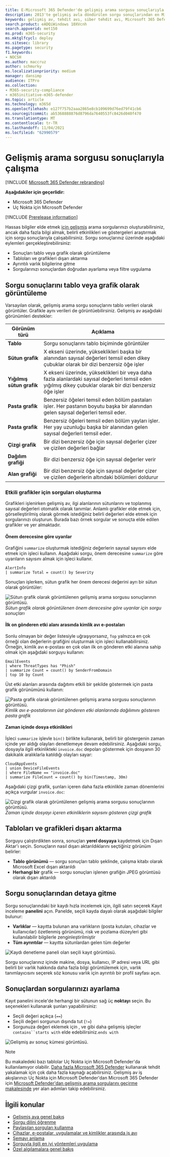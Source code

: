 ```yaml
---
title: E-Microsoft 365 Defender'de gelişmiş arama sorgusu sonuçlarıyla Microsoft 365 Defender
description: 2013'te gelişmiş avla döndürülen sorgu sonuçlarından en Microsoft 365 Defender
keywords: gelişmiş av, tehdit avı, siber tehdit avı, Microsoft 365 Defender, Microsoft 365, m365, arama, sorgu, telemetri, özel algılamalar, şema, kusto, görselleştirme, grafik, filtreler, detaya gitme
search.product: eADQiWindows 10XVcnh
search.appverid: met150
ms.prod: m365-security
ms.mktglfcycl: deploy
ms.sitesec: library
ms.pagetype: security
f1.keywords:
- NOCSH
ms.author: maccruz
author: schmurky
ms.localizationpriority: medium
manager: dansimp
audience: ITPro
ms.collection:
- M365-security-compliance
- m365initiative-m365-defender
ms.topic: article
ms.technology: m365d
ms.openlocfilehash: e127f757b2aaa2865e8cb109699d76ed79f41cb6
ms.sourcegitcommit: ab5368888876d8796da7640553fc8426d040f470
ms.translationtype: MT
ms.contentlocale: tr-TR
ms.lasthandoff: 11/04/2021
ms.locfileid: "62990579"
---
```

# <a name="work-with-advanced-hunting-query-results"></a>Gelişmiş arama sorgusu sonuçlarıyla çalışma

[!INCLUDE [Microsoft 365 Defender rebranding](../includes/microsoft-defender.md)]


**Aşağıdakiler için geçerlidir:**
- Microsoft 365 Defender
- Uç Nokta için Microsoft Defender

[!INCLUDE [Prerelease information](../includes/prerelease.md)]

Hassas bilgiler elde etmek [için gelişmiş](advanced-hunting-overview.md) arama sorgularınızı oluşturabilirsiniz, ancak daha fazla bilgi almak, belirli etkinlikleri ve göstergeleri araştırmak için sorgu sonuçlarıyla çalışabilirsiniz. Sorgu sonuçlarınız üzerinde aşağıdaki eylemleri gerçekleştirebilirsiniz:

- Sonuçları tablo veya grafik olarak görüntüleme
- Tabloları ve grafikleri dışarı aktarma
- Ayrıntılı varlık bilgilerine gitme
- Sorgularınızı sonuçlardan doğrudan ayarlama veya filtre uygulama

## <a name="view-query-results-as-a-table-or-chart"></a>Sorgu sonuçlarını tablo veya grafik olarak görüntüleme
Varsayılan olarak, gelişmiş arama sorgu sonuçlarını tablo verileri olarak görüntüler. Grafikle aynı verileri de görüntüebilirsiniz. Gelişmiş av aşağıdaki görünümleri destekler:

| Görünüm türü | Açıklama |
| -- | -- |
| **Tablo** | Sorgu sonuçlarını tablo biçiminde görüntüler |
| **Sütun grafik** | X ekseni üzerinde, yükseklikleri başka bir  alanından sayısal değerleri temsil eden dikey çubuklar olarak bir dizi benzersiz öğe işler |
| **Yığılmış sütun grafik** | X ekseni üzerinde, yükseklikleri bir veya daha fazla  alanlardaki sayısal değerleri temsil eden yığılmış dikey çubuklar olarak bir dizi benzersiz öğe işler |
| **Pasta grafik** | Benzersiz öğeleri temsil eden bölüm pastaları işler. Her pastanın boyutu başka bir  alanından gelen sayısal değerleri temsil eder. |
| **Pasta grafik** | Benzersiz öğeleri temsil eden bölüm yayları işler. Her yay uzunluğu başka bir  alanından gelen sayısal değerleri temsil eder. |
| **Çizgi grafik** | Bir dizi benzersiz öğe için sayısal değerler çizer ve çizilen değerleri bağlar |
| **Dağılım grafiği** | Bir dizi benzersiz öğe için sayısal değerler verir |
| **Alan grafiği** | Bir dizi benzersiz öğe için sayısal değerler çizer ve çizilen değerlerin altındaki bölümleri doldurur |

### <a name="construct-queries-for-effective-charts"></a>Etkili grafikler için sorguları oluşturma
Grafikleri işlenirken gelişmiş av, ilgi alanlarının sütunlarını ve toplanmış sayısal değerleri otomatik olarak tanımlar. Anlamlı grafikler elde etmek için, görselleştirilmiş olarak görmek istediğiniz belirli değerleri elde etmek için sorgularınızı oluşturun. Burada bazı örnek sorgular ve sonuçta elde edilen grafikler ve yer almaktadır.

#### <a name="alerts-by-severity"></a>Önem derecesine göre uyarılar
Grafiğini `summarize` oluşturmak istediğiniz değerlerin sayısal sayısını elde etmek için işleci kullanın. Aşağıdaki sorgu, önem derecesine `summarize` göre uyarıların sayısını almak için işleci kullanır.

```kusto
AlertInfo
| summarize Total = count() by Severity
```
Sonuçları işlerken, sütun grafik her önem derecesi değerini ayrı bir sütun olarak görüntüler:

![Sütun grafik olarak görüntülenen gelişmiş arama sorgusu sonuçlarının görüntüsü.](../../media/advanced-hunting-column-chart-new.png)
 *Sütun grafik olarak görüntülenen önem derecesine göre uyarılar için sorgu sonuçları*


#### <a name="phishing-emails-across-top-ten-sender-domains"></a>İlk on gönderen etki alanı arasında kimlik avı e-postaları
Sonlu olmayan bir değer listesiyle uğraşıyorsanız, `Top` yalnızca en çok örneği olan değerlerin grafiğini oluşturmak için işleci kullanabilirsiniz. Örneğin, kimlik avı e-postası en çok olan ilk on gönderen etki alanına sahip olmak için aşağıdaki sorguyu kullanın:

```kusto
EmailEvents
| where ThreatTypes has "Phish" 
| summarize Count = count() by SenderFromDomain 
| top 10 by Count
```
Üst etki alanları arasında dağıtımı etkili bir şekilde göstermek için pasta grafik görünümünü kullanın:

![Pasta grafik olarak görüntülenen gelişmiş arama sorgusu sonuçlarının görüntüsü.](../../media/advanced-hunting-pie-chart-new.png)
 *Kimlik avı e-postalarının üst gönderen etki alanlarında dağılımını gösteren pasta grafik*

#### <a name="file-activities-over-time"></a>Zaman içinde dosya etkinlikleri
İşleci `summarize` işlevle `bin()` birlikte kullanarak, belirli bir göstergenin zaman içinde yer aldığı olayları denetlemeye devam edebilirsiniz. Aşağıdaki sorgu, dosyayla ilgili etkinlikteki `invoice.doc` depoları göstermek için dosyanın 30 dakikalık aralıklarla katıldığı olayları sayar:

```kusto
CloudAppEvents
| union DeviceFileEvents
| where FileName == "invoice.doc"
| summarize FileCount = count() by bin(Timestamp, 30m)
```
Aşağıdaki çizgi grafik, şunları içeren daha fazla etkinlikle zaman dönemlerini açıkça vurgular `invoice.doc`: 

![Çizgi grafik olarak görüntülenen gelişmiş arama sorgusu sonuçlarının görüntüsü.](../../media/line-chart-a.png)
 *Zaman içinde dosyayı içeren etkinliklerin sayısını gösteren çizgi grafik*


## <a name="export-tables-and-charts"></a>Tabloları ve grafikleri dışarı aktarma
Sorguyu çalıştırdikten sonra, sonuçları **yerel dosyaya** kaydetmek için Dışarı Aktar'ı seçin. Sonuçların nasıl dışarı aktarıldıklarını seçtiğiniz görünüm belirler:

- **Tablo görünümü** — sorgu sonuçları tablo şeklinde, çalışma kitabı olarak Microsoft Excel dışarı aktarıldı
- **Herhangi bir** grafik — sorgu sonuçları işlenen grafiğin JPEG görüntüsü olarak dışarı aktarıldı

## <a name="drill-down-from-query-results"></a>Sorgu sonuçlarından detaya gitme
Sorgu sonuçlarındaki bir kaydı hızla incelemek için, ilgili satırı seçerek Kayıt inceleme **panelini** açın. Panelde, seçili kayda dayalı olarak aşağıdaki bilgiler bulunur:

- **Varlıklar** — kayıtta bulunan ana varlıkların (posta kutuları, cihazlar ve kullanıcılar) özetlenmiş görünümü, risk ve pozlama düzeyleri gibi kullanılabilir bilgilerle zenginleştirilmiştir
- **Tüm ayrıntılar** — kayıtta sütunlardan gelen tüm değerler  

![Kaydı denetleme paneli olan seçili kayıt görüntüsü.](../../media/results-inspect-record.png)

Sorgu sonuçlarınız içinde makine, dosya, kullanıcı, IP adresi veya URL gibi belirli bir varlık hakkında daha fazla bilgi görüntülemek için, varlık tanımlayıcısını seçerek söz konusu varlık için ayrıntılı bir profil sayfası açın.

## <a name="tweak-your-queries-from-the-results"></a>Sonuçlardan sorgularınızı ayarlama
Kayıt panelini incele'de herhangi bir sütunun sağ üç **noktayı** seçin. Bu seçenekleri kullanarak şunları yapabilirsiniz:

- Seçili değeri açıkça (`==`)
- Seçili değeri sorgunun dışında tut (`!=`)
- Sorgunuza değeri eklemek için , ve gibi daha gelişmiş işleçler `contains``starts with` elde edebilirsiniz.`ends with` 

![Gelişmiş av sonuç kümesi görüntüsü.](../../media/work-with-query-tweak-query.png)



>[!NOTE]
>Bu makaledeki bazı tablolar Uç Nokta için Microsoft Defender'da kullanılamıyor olabilir. [Daha fazla Microsoft 365 Defender](m365d-enable.md) kullanarak tehdit yakalamak için çok daha fazla kaynağı açabilirsiniz. Gelişmiş av iş akışlarınızı Uç Nokta için Microsoft Defender'dan Microsoft 365 Defender için [Microsoft Defender'dan gelişmiş arama sorgularını geçirme makalesinde](advanced-hunting-migrate-from-mde.md) yer alan adımları takip edebilirsiniz.

## <a name="related-topics"></a>İlgili konular
- [Gelişmiş ava genel bakış](advanced-hunting-overview.md)
- [Sorgu dilini öğrenme](advanced-hunting-query-language.md)
- [Paylaşılan sorguları kullanma](advanced-hunting-shared-queries.md)
- [Cihazlar, e-postalar, uygulamalar ve kimlikler arasında iş avı](advanced-hunting-query-emails-devices.md)
- [Şemayı anlama](advanced-hunting-schema-tables.md)
- [Sorguyla ilgili en iyi yöntemleri uygulama](advanced-hunting-best-practices.md)
- [Özel algılamalara genel bakış](custom-detections-overview.md)
